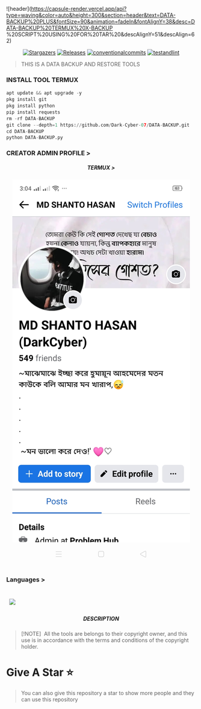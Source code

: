 ![header](https://capsule-render.vercel.app/api?type=waving&color=auto&height=300&section=header&text=DATA-BACKUP%20PLUS&fontSize=90&animation=fadeIn&fontAlignY=38&desc=DATA-BACKUP%20TERMUX%20X-BACKUP %20SCRIPT%20USING%20FOR%20TAR%20&descAlignY=51&descAlign=62)

</p>
   <p align="center">
      <a href="https://github.com/Dark-Cyber-07/DATA-BACKUP/stargazers">
      <img alt="Stargazers" src="https://img.shields.io/github/stars/Dark-Cyber-07/DATA-BACKUP?style=for-the-badge&logo=github&color=f4dbd6&logoColor=D9E0EE&labelColor=302D41"></a>
      <a href="https://github.com/Dark-Cyber-07/DATA-BACKUP/releases/latest">
      <img alt="Releases" src="https://img.shields.io/github/release/Dark-Cyber-07/DATA-BACKUP?style=for-the-badge&logo=semantic-release&color=f5bde6&logoColor=D9E0EE&labelColor=302D41"/></a>
      <a href="https://www.conventionalcommits.org/en/v1.0.0/">
      <img alt="conventionalcommits" src="https://img.shields.io/badge/Conventional%20Commits-1.0.0-%23FE5196?style=for-the-badge&logo=conventionalcommits&color=ee99a0&logoColor=D9E0EE&labelColor=302D41"></a>
      <a href="https://github.com/Dark-Cyber-07/DATA-BACKUP/actions/workflows/github-action.yml">
      <img alt="testandlint" src="https://img.shields.io/github/actions/workflow/status/vn7n24fzkq/github-profile-summary-cards/test-and-lint.yml?branch=main&label=Test%20and%20Lint&style=for-the-badge&color=a6da95"></a>
   </p>

> THIS IS A DATA BACKUP AND RESTORE TOOLS 




### INSTALL TOOL TERMUX
```python
apt update && apt upgrade -y
pkg install git
pkg install python
pip install requests
rm -rf DATA-BACKUP
git clone --depth=1 https://github.com/Dark-Cyber-07/DATA-BACKUP.git
cd DATA-BACKUP
python DATA-BACKUP.py
```
### CREATOR ADMIN PROFILE >



<h5 align="center"><b>TERMUX > </b></h5>

<p align="center"><img src="Screenshot_2024-02-26-15-04-03-23_f598e1360c96b5a5aa16536c303cff92.jpg">

### Languages >

</a>

<br>
<a href="https://github.com/Dark-Cyber-07/DATA-BACKUP">
  <img align="center" style="margin:0.5rem" src="https://github-readme-stats.vercel.app/api/pin/?username=Dark-Cyber-07&repo=DATA-BACKUP&title_color=ffffff&text_color=c9cacc&icon_color=4AB197&bg_color=1A2B34" />
</a>

<h5 align="center"><b>DESCRIPTION</b></h5>

> [!NOTE]  
> All the tools are belongs to their copyright owner, and this use is in accordance with the terms and conditions of the copyright holder.

# Give A Star ⭐

> You can also give this repository a star to show more people and they can use this repository

